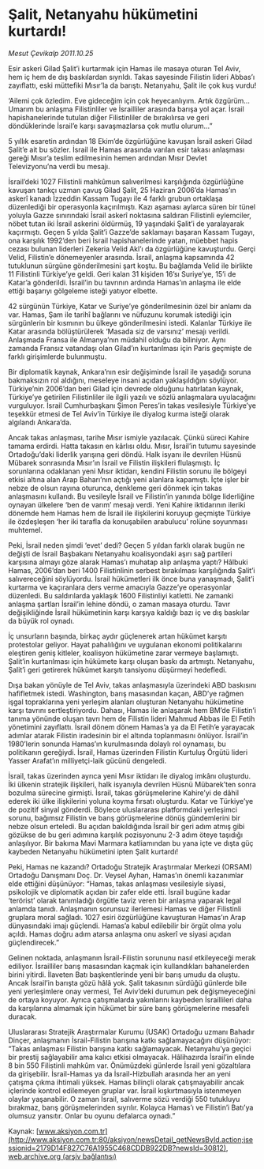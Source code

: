 # Şalit, Netanyahu hükümetini kurtardı!

*Mesut Çevikalp 2011.10.25*

<font class="agenda2NewsSpot">
 Esir askeri Gilad Şalit’i kurtarmak için Hamas ile masaya oturan Tel Aviv, hem iç hem de dış baskılardan sıyrıldı. Takas sayesinde Filistin lideri Abbas’ı zayıflattı, eski müttefiki Mısır’la da barıştı. Netanyahu, Şalit ile çok kuş vurdu!
</font>
<font class="newsDetail">
 <p>
 </p>
 <p>
 </p>
 <p class="MsoNormal">
  ‘Ailemi çok özledim. Eve gideceğim için çok heyecanlıyım. Artık özgürüm… Umarım bu anlaşma Filistinliler ve İsrailliler arasında barışa yol açar. İsrail hapishanelerinde tutulan diğer Filistinliler de bırakılırsa ve geri döndüklerinde İsrail’e karşı savaşmazlarsa çok mutlu olurum…”
 </p>
 <p>
 </p>
 <p class="MsoNormal">
  5 yıllık esaretin ardından 18 Ekim’de özgürlüğüne kavuşan İsrail askeri Gilad Şalit’e ait bu sözler. İsrail ile Hamas arasında varılan esir takası anlaşması gereği Mısır’a teslim edilmesinin hemen ardından Mısır Devlet Televizyonu’na verdi bu mesajı.
 </p>
 <p>
 </p>
 <p class="MsoNormal">
  İsrail’deki 1027 Filistinli mahkûmun salıverilmesi karşılığında özgürlüğüne kavuşan tankçı uzman çavuş Gilad Şalit, 25 Haziran 2006’da Hamas’ın askerî kanadı İzzeddin Kassam Tugayı ile 4 farklı grubun ortaklaşa düzenlediği bir operasyonla kaçırılmıştı. Kazı aşaması aylarca süren bir tünel yoluyla Gazze sınırındaki İsrail askerî noktasına saldıran Filistinli eylemciler, nöbet tutan iki İsrail askerini öldürmüş, 19 yaşındaki Şalit’i de yaralayarak kaçırmıştı. Geçen 5 yılda Şalit’i Gazze’de saklamayı başaran Kassam Tugayı, ona karşılık 1992’den beri İsrail hapishanelerinde yatan, müebbet hapis cezası bulunan liderleri Zekeria Velid Akl’ı da özgürlüğüne kavuşturdu. Gerçi Velid, Filistin’e dönemeyenler arasında. İsrail, anlaşma kapsamında 42 tutuklunun sürgüne gönderilmesini şart koştu. Bu bağlamda Velid ile birlikte 11 Filistinli Türkiye’ye geldi. Geri kalan 31 kişiden 16’sı Suriye’ye, 15’i de Katar’a gönderildi. İsrail’in bu tavrının ardında Hamas’ın anlaşma ile elde ettiği başarıyı gölgeleme isteği yatıyor elbette.
 </p>
 <p>
 </p>
 <p class="MsoNormal">
  42 sürgünün Türkiye, Katar ve Suriye’ye gönderilmesinin özel bir anlamı da var. Hamas, Şam ile tarihî bağlarını ve nüfuzunu korumak istediği için sürgünlerin bir kısmının bu ülkeye gönderilmesini istedi. Kalanlar Türkiye ile Katar arasında bölüştürülerek ‘Masada siz de varsınız’ mesajı verildi. Anlaşmada Fransa ile Almanya’nın müdahil olduğu da biliniyor. Aynı zamanda Fransız vatandaşı olan Gilad’ın kurtarılması için Paris geçmişte de farklı girişimlerde bulunmuştu.
 </p>
 <p>
 </p>
 <p class="MsoNormal">
  Bir diplomatik kaynak, Ankara’nın esir değişiminde İsrail ile yaşadığı soruna bakmaksızın rol aldığını, meseleye insani açıdan yaklaşıldığını söylüyor. Türkiye’nin 2006’dan beri Gilad için devrede olduğunu hatırlatan kaynak, Türkiye’ye getirilen Filistinliler ile ilgili yazılı ve sözlü anlaşmalara uyulacağını vurguluyor. İsrail Cumhurbaşkanı Şimon Peres’in takas vesilesiyle Türkiye’ye teşekkür etmesi de Tel Aviv’in Türkiye ile diyalog kurma isteği olarak algılandı Ankara’da.
 </p>
 <p>
 </p>
 <p class="MsoNormal">
  Ancak takas anlaşması, tarihe Mısır ismiyle yazılacak. Çünkü süreci Kahire tamama erdirdi. Hatta takasın en kârlısı oldu. Mısır, İsrail’in tutumu sayesinde Ortadoğu’daki liderlik yarışına geri döndü. Halk isyanı ile devrilen Hüsnü Mübarek sonrasında Mısır’ın İsrail ve Filistin ilişkileri flulaşmıştı. İç sorunlarına odaklanan yeni Mısır iktidarı, kendini Filistin sorunu ile bölgeyi etkisi altına alan Arap Baharı’nın açtığı yeni alanlara kapamıştı. İçte işler bir nebze de olsun rayına oturunca, denkleme geri dönmek için takas anlaşmasını kullandı. Bu vesileyle İsrail ve Filistin’in yanında bölge liderliğine oynayan ülkelere ‘ben de varım’ mesajı verdi. Yeni Kahire iktidarının ileriki dönemde hem Hamas hem de İsrail ile ilişkilerini koruyup geçmişte Türkiye ile özdeşleşen ‘her iki tarafla da konuşabilen arabulucu’ rolüne soyunması muhtemel.
 </p>
 <p>
 </p>
 <p class="MsoNormal">
  Peki, İsrail neden şimdi ‘evet’ dedi? Geçen 5 yıldan farklı olarak bugün ne değişti de İsrail Başbakanı Netanyahu koalisyondaki aşırı sağ partileri karşısına almayı göze alarak Hamas’ı muhatap alıp anlaşma yaptı? Hâlbuki Hamas, 2006’dan beri 1400 Filistinlinin serbest bırakılması karşılığında Şalit’i salıvereceğini söylüyordu. İsrail hükümetleri ilk önce buna yanaşmadı, Şalit’i kurtarma ve kaçıranlara ders verme amacıyla Gazze’ye operasyonlar düzenledi. Bu saldırılarda yaklaşık 1600 Filistinliyi katletti. Ne zamanki anlaşma şartları İsrail’in lehine döndü, o zaman masaya oturdu. Tavır değişikliğinde İsrail hükümetinin karşı karşıya kaldığı bazı iç ve dış baskılar da büyük rol oynadı.
 </p>
 <p>
 </p>
 <p class="MsoNormal">
  İç unsurların başında, birkaç aydır güçlenerek artan hükümet karşıtı protestolar geliyor. Hayat pahalılığını ve uygulanan ekonomi politikalarını eleştiren geniş kitleler, koalisyon hükümetine zarar vermeye başlamıştı. Şalit’in kurtarılması için hükümete karşı oluşan baskı da artmıştı. Netanyahu, Şalit’i geri getirerek hükümet karşıtı tansiyonu düşürmeyi hedefledi.
 </p>
 <p>
 </p>
 <p class="MsoNormal">
  Dışa bakan yönüyle de Tel Aviv, takas anlaşmasıyla üzerindeki ABD baskısını hafifletmek istedi. Washington, barış masasından kaçan, ABD’ye rağmen işgal topraklarına yeni yerleşim alanları oluşturan Netanyahu hükümetine karşı tavrını sertleştiriyordu. Dahası, Hamas ile anlaşarak hem BM’de Filistin’i tanıma yönünde oluşan tavrı hem de Filistin lideri Mahmud Abbas ile El Fetih yönetimini zayıflattı. İsrail dönem dönem Hamas’a ya da El Fetih’e yarayacak adımlar atarak Filistin iradesinin bir el altında toplanmasını önlüyor. İsrail’in 1980’lerin sonunda Hamas’ın kurulmasında dolaylı rol oynaması, bu politikanın gereğiydi. İsrail, Hamas üzerinden Filistin Kurtuluş Örgütü lideri Yasser Arafat’ın milliyetçi-laik gücünü dengeledi.
 </p>
 <p>
 </p>
 <p class="MsoNormal">
  İsrail, takas üzerinden ayrıca yeni Mısır iktidarı ile diyalog imkânı oluşturdu. İki ülkenin stratejik ilişkileri, halk isyanıyla devrilen Hüsnü Mübarek’ten sonra bozulma sürecine girmişti. İsrail, takas görüşmelerine Kahire’yi de dâhil ederek iki ülke ilişkilerini yoluna koyma fırsatı oluşturdu. Katar ve Türkiye’ye de pozitif sinyal gönderdi. Böylece uluslararası platformdaki yerleşimci sorunu, bağımsız Filistin ve barış görüşmelerine dönüş gündemlerini bir nebze olsun erteledi. Bu açıdan bakıldığında İsrail bir geri adım atmış gibi gözükse de bu geri adımına karşılık pozisyonunu 2-3 adım öteye taşıdığı anlaşılıyor. Bir bakıma Mavi Marmara katliamından bu yana içte ve dışta güç kaybeden Netanyahu hükümetini ipten Şalit kurtardı!
 </p>
 <p>
 </p>
 <p class="MsoNormal">
  Peki, Hamas ne kazandı? Ortadoğu Stratejik Araştırmalar Merkezi (ORSAM) Ortadoğu Danışmanı Doç. Dr. Veysel Ayhan, Hamas’ın önemli kazanımlar elde ettiğini düşünüyor: “Hamas, takas anlaşması vesilesiyle siyasi, psikolojik ve diplomatik açıdan bir zafer elde etti. İsrail bugüne kadar ‘terörist’ olarak tanımladığı örgütle taviz veren bir anlaşma yaparak legal anlamda tanıdı. Anlaşmanın sorunsuz ilerlemesi Hamas ve diğer Filistinli gruplara moral sağladı. 1027 esiri özgürlüğüne kavuşturan Hamas’ın Arap dünyasındaki imajı güçlendi. Hamas’a kabul edilebilir bir örgüt olma yolu açıldı. Hamas doğru adım atarsa anlaşma onu askerî ve siyasi açıdan güçlendirecek.”
 </p>
 <p>
 </p>
 <p class="MsoNormal">
  Gelinen noktada, anlaşmanın İsrail-Filistin sorununu nasıl etkileyeceği merak ediliyor. İsrailliler barış masasından kaçmak için kullandıkları bahanelerden birini yitirdi. İlaveten Batı başkentlerinde yeni bir barış umudu da oluştu. Ancak İsrail’in barışta gözü hâlâ yok. Şalit takasının sürdüğü günlerde bile yeni yerleşimlere onay vermesi, Tel Aviv’deki durumun pek değişmeyeceğini de ortaya koyuyor. Ayrıca çatışmalarda yakınlarını kaybeden İsraillileri daha da karşılarına almamak için hükümet bir süre barış görüşmelerine mesafeli duracak.
 </p>
 <p>
 </p>
 <p class="MsoNormal">
  Uluslararası Stratejik Araştırmalar Kurumu (USAK) Ortadoğu uzmanı Bahadır Dinçer, anlaşmanın İsrail-Filistin barışına katkı sağlamayacağını düşünüyor: “Takas anlaşması Filistin barışına katkı sağlamayacak. Netanyahu’ya geçici bir prestij sağlayabilir ama kalıcı etkisi olmayacak. Hâlihazırda İsrail’in elinde 8 bin 550 Filistinli mahkûm var. Önümüzdeki günlerde İsrail yeni gözaltılara da girişebilir. İsrail-Hamas ya da İsrail-Hizbullah arasında her an yeni çatışma çıkma ihtimali yüksek. Hamas bilinçli olarak çatışmayabilir ancak içlerinde kontrol edilemeyen gruplar var. İsrail kışkırtmasıyla istenmeyen olaylar yaşanabilir. O zaman İsrail, salıverme sözü verdiği 550 tutukluyu bırakmaz, barış görüşmelerinden sıyrılır. Kolayca Hamas’ı ve Filistin’i Batı’ya olumsuz yansıtır. Onlar bu oyunu defalarca oynadı.”
 </p>
 <p>
 </p>
</font>

Kaynak: [www.aksiyon.com.tr](http://www.aksiyon.com.tr:80/aksiyon/newsDetail_getNewsById.action;jsessionid=2179D14F827C76A1955C468CDDB922DB?newsId=30812), [web.archive.org (arşiv bağlantısı)](http://web.archive.org/web/20111029102847/http://www.aksiyon.com.tr:80/aksiyon/newsDetail_getNewsById.action;jsessionid=2179D14F827C76A1955C468CDDB922DB?newsId=30812)
